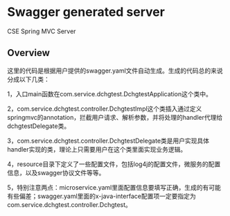 # Swagger generated server

CSE Spring MVC Server


## Overview
这里的代码是根据用户提供的swagger.yaml文件自动生成。生成的代码总的来说分成以下几类：

1，入口main函数在com.service.dchgtest.DchgtestApplication这个类中。

2，com.service.dchgtest.controller.DchgtestImpl这个类插入通过定义springmvc的annotation，拦截用户请求、解析参数，并将处理的handler代理给dchgtestDelegate类。

3，com.service.dchgtest.controller.DchgtestDelegate类是用户实现具体handler实现的类，理论上只需要用户在这个类里面实现业务逻辑。


4，resource目录下定义了一些配置文件，包括log4j的配置文件，微服务的配置信息，以及swagger协议文件等等。

5，特别注意两点：microservice.yaml里面配置信息要填写正确，生成的有可能有些偏差；swagger.yaml里面的x-java-interface配置项一定要指定为com.service.dchgtest.controller.Dchgtest。
